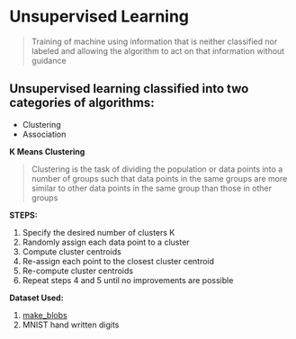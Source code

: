 # Unsupervised Learning
> Training of machine using information that is neither classified nor labeled and allowing the algorithm to act on that information without guidance

## **Unsupervised learning classified into two categories of algorithms:**
* Clustering 
* Association

**K Means Clustering**
> Clustering is the task of dividing the population or data points into a number of groups such that data points in the same groups are more similar to other data points in the same group than those in other groups

**STEPS:**
1. Specify the desired number of clusters K
2. Randomly assign each data point to a cluster
3. Compute cluster centroids
4. Re-assign each point to the closest cluster centroid
5. Re-compute cluster centroids
6. Repeat steps 4 and 5 until no improvements are possible

**Dataset Used:**
1. [make_blobs](https://scikit-learn.org/stable/modules/generated/sklearn.datasets.make_blobs.html)
2. MNIST hand written digits
